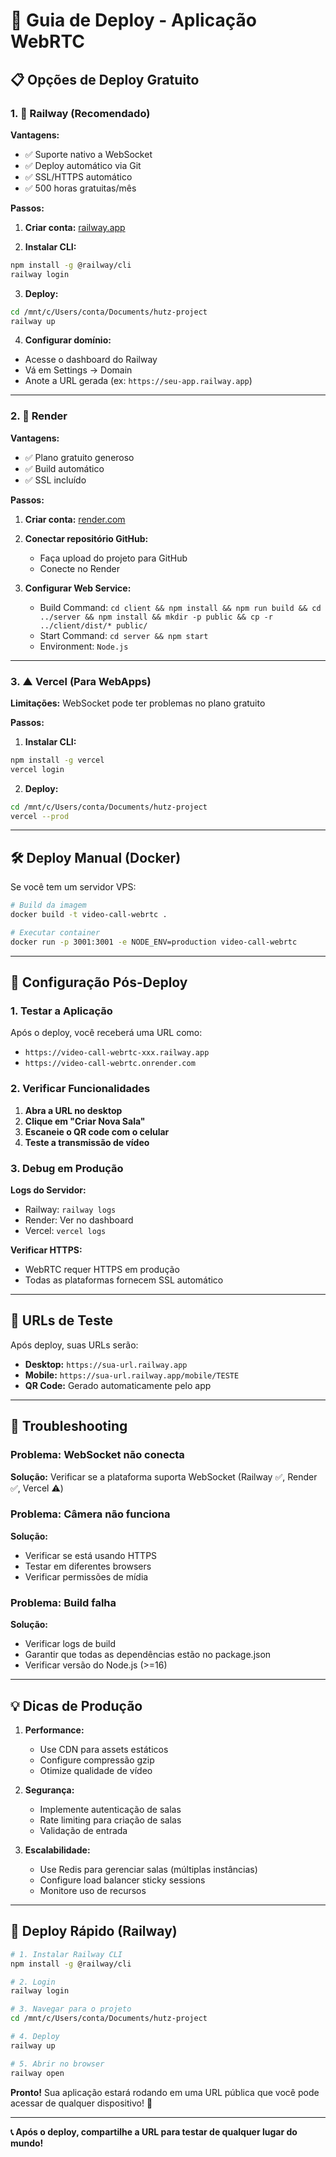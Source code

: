 # 🚀 Guia de Deploy - Aplicação WebRTC

## 📋 Opções de Deploy Gratuito

### 1. 🚄 Railway (Recomendado)

**Vantagens:**
- ✅ Suporte nativo a WebSocket
- ✅ Deploy automático via Git
- ✅ SSL/HTTPS automático
- ✅ 500 horas gratuitas/mês

**Passos:**

1. **Criar conta:** [railway.app](https://railway.app)

2. **Instalar CLI:**
```bash
npm install -g @railway/cli
railway login
```

3. **Deploy:**
```bash
cd /mnt/c/Users/conta/Documents/hutz-project
railway up
```

4. **Configurar domínio:**
- Acesse o dashboard do Railway
- Vá em Settings → Domain
- Anote a URL gerada (ex: `https://seu-app.railway.app`)

---

### 2. 🎨 Render

**Vantagens:**
- ✅ Plano gratuito generoso
- ✅ Build automático
- ✅ SSL incluído

**Passos:**

1. **Criar conta:** [render.com](https://render.com)

2. **Conectar repositório GitHub:**
   - Faça upload do projeto para GitHub
   - Conecte no Render

3. **Configurar Web Service:**
   - Build Command: `cd client && npm install && npm run build && cd ../server && npm install && mkdir -p public && cp -r ../client/dist/* public/`
   - Start Command: `cd server && npm start`
   - Environment: `Node.js`

---

### 3. ▲ Vercel (Para WebApps)

**Limitações:** WebSocket pode ter problemas no plano gratuito

**Passos:**

1. **Instalar CLI:**
```bash
npm install -g vercel
vercel login
```

2. **Deploy:**
```bash
cd /mnt/c/Users/conta/Documents/hutz-project
vercel --prod
```

---

## 🛠️ Deploy Manual (Docker)

Se você tem um servidor VPS:

```bash
# Build da imagem
docker build -t video-call-webrtc .

# Executar container
docker run -p 3001:3001 -e NODE_ENV=production video-call-webrtc
```

---

## 🔧 Configuração Pós-Deploy

### 1. Testar a Aplicação

Após o deploy, você receberá uma URL como:
- `https://video-call-webrtc-xxx.railway.app`
- `https://video-call-webrtc.onrender.com`

### 2. Verificar Funcionalidades

1. **Abra a URL no desktop**
2. **Clique em "Criar Nova Sala"**
3. **Escaneie o QR code com o celular**
4. **Teste a transmissão de vídeo**

### 3. Debug em Produção

**Logs do Servidor:**
- Railway: `railway logs`
- Render: Ver no dashboard
- Vercel: `vercel logs`

**Verificar HTTPS:**
- WebRTC requer HTTPS em produção
- Todas as plataformas fornecem SSL automático

---

## 📱 URLs de Teste

Após deploy, suas URLs serão:

- **Desktop:** `https://sua-url.railway.app`
- **Mobile:** `https://sua-url.railway.app/mobile/TESTE`
- **QR Code:** Gerado automaticamente pelo app

---

## 🐛 Troubleshooting

### Problema: WebSocket não conecta
**Solução:** Verificar se a plataforma suporta WebSocket (Railway ✅, Render ✅, Vercel ⚠️)

### Problema: Câmera não funciona
**Solução:** 
- Verificar se está usando HTTPS
- Testar em diferentes browsers
- Verificar permissões de mídia

### Problema: Build falha
**Solução:**
- Verificar logs de build
- Garantir que todas as dependências estão no package.json
- Verificar versão do Node.js (>=16)

---

## 💡 Dicas de Produção

1. **Performance:**
   - Use CDN para assets estáticos
   - Configure compressão gzip
   - Otimize qualidade de vídeo

2. **Segurança:**
   - Implemente autenticação de salas
   - Rate limiting para criação de salas
   - Validação de entrada

3. **Escalabilidade:**
   - Use Redis para gerenciar salas (múltiplas instâncias)
   - Configure load balancer sticky sessions
   - Monitore uso de recursos

---

## 🎯 Deploy Rápido (Railway)

```bash
# 1. Instalar Railway CLI
npm install -g @railway/cli

# 2. Login
railway login

# 3. Navegar para o projeto
cd /mnt/c/Users/conta/Documents/hutz-project

# 4. Deploy
railway up

# 5. Abrir no browser
railway open
```

**Pronto!** Sua aplicação estará rodando em uma URL pública que você pode acessar de qualquer dispositivo! 🎉

---

**📞 Após o deploy, compartilhe a URL para testar de qualquer lugar do mundo!**